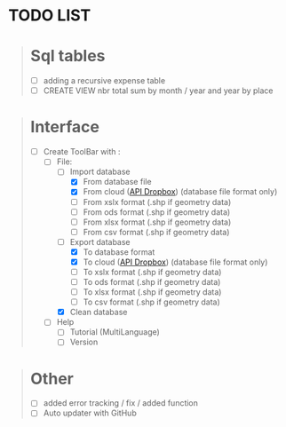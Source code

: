 # TODO LIST

> # Sql tables
> - [ ] adding a recursive expense table
> - [ ] CREATE VIEW nbr total sum by month / year and year by place

> # Interface
>  - [ ] Create ToolBar with :
>    - [ ] File:
>      - [ ] Import database
>        - [X] From database file
>        - [X] From cloud ([API Dropbox](https://www.dropbox.com/developers/documentation/http/documentation)) (database file format only)
>        - [ ] From xslx format (.shp if geometry data)
>        - [ ] From ods format (.shp if geometry data)
>        - [ ] From xlsx format (.shp if geometry data)
>        - [ ] From csv format (.shp if geometry data)
>      - [ ] Export database
>        - [X] To database format
>        - [X] To cloud ([API Dropbox](https://www.dropbox.com/developers/documentation/http/documentation)) (database file format only)
>        - [ ] To xslx format (.shp if geometry data)
>        - [ ] To ods format (.shp if geometry data)
>        - [ ] To xlsx format (.shp if geometry data)
>        - [ ] To csv format (.shp if geometry data)
>      - [X] Clean database
>    - [ ] Help
>      - [ ] Tutorial (MultiLanguage) 
>      - [ ] Version

> # Other
> - [ ] added error tracking / fix / added function
> - [ ] Auto updater with GitHub